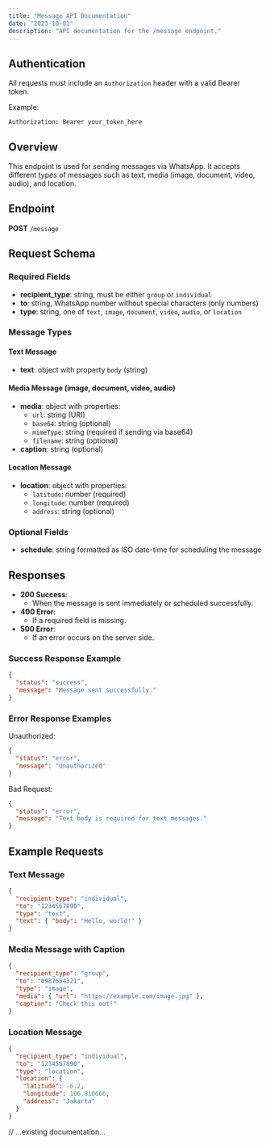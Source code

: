 ```yaml
---
title: "Message API Documentation"
date: "2023-10-01"
description: "API documentation for the /message endpoint."
---
```


## Authentication

All requests must include an `Authorization` header with a valid Bearer token.

Example:

```http
Authorization: Bearer your_token_here
```

## Overview

This endpoint is used for sending messages via WhatsApp. It accepts different types of messages such as text, media (image, document, video, audio), and location.

## Endpoint

**POST** `/message`

## Request Schema

### Required Fields

- **recipient_type**: string, must be either `group` or `individual`
- **to**: string, WhatsApp number without special characters (only numbers)
- **type**: string, one of `text`, `image`, `document`, `video`, `audio`, or `location`

### Message Types

#### Text Message

- **text**: object with property `body` (string)

#### Media Message (image, document, video, audio)

- **media**: object with properties:
  - `url`: string (URI)
  - `base64`: string (optional)
  - `mimeType`: string (required if sending via base64)
  - `filename`: string (optional)
- **caption**: string (optional)

#### Location Message

- **location**: object with properties:
  - `latitude`: number (required)
  - `longitude`: number (required)
  - `address`: string (optional)

### Optional Fields

- **schedule**: string formatted as ISO date-time for scheduling the message

## Responses

- **200 Success**:
  - When the message is sent immediately or scheduled successfully.
- **400 Error**:
  - If a required field is missing.
- **500 Error**:
  - If an error occurs on the server side.

### Success Response Example

```json
{
  "status": "success",
  "message": "Message sent successfully."
}
```

### Error Response Examples

Unauthorized:

```json
{
  "status": "error",
  "message": "Unauthorized"
}
```

Bad Request:

```json
{
  "status": "error",
  "message": "Text body is required for text messages."
}
```

## Example Requests

### Text Message

```json
{
  "recipient_type": "individual",
  "to": "1234567890",
  "type": "text",
  "text": { "body": "Hello, world!" }
}
```

### Media Message with Caption

```json
{
  "recipient_type": "group",
  "to": "0987654321",
  "type": "image",
  "media": { "url": "https://example.com/image.jpg" },
  "caption": "Check this out!"
}
```

### Location Message

```json
{
  "recipient_type": "individual",
  "to": "1234567890",
  "type": "location",
  "location": {
    "latitude": -6.2,
    "longitude": 106.816666,
    "address": "Jakarta"
  }
}
```

// ...existing documentation...

```

```
